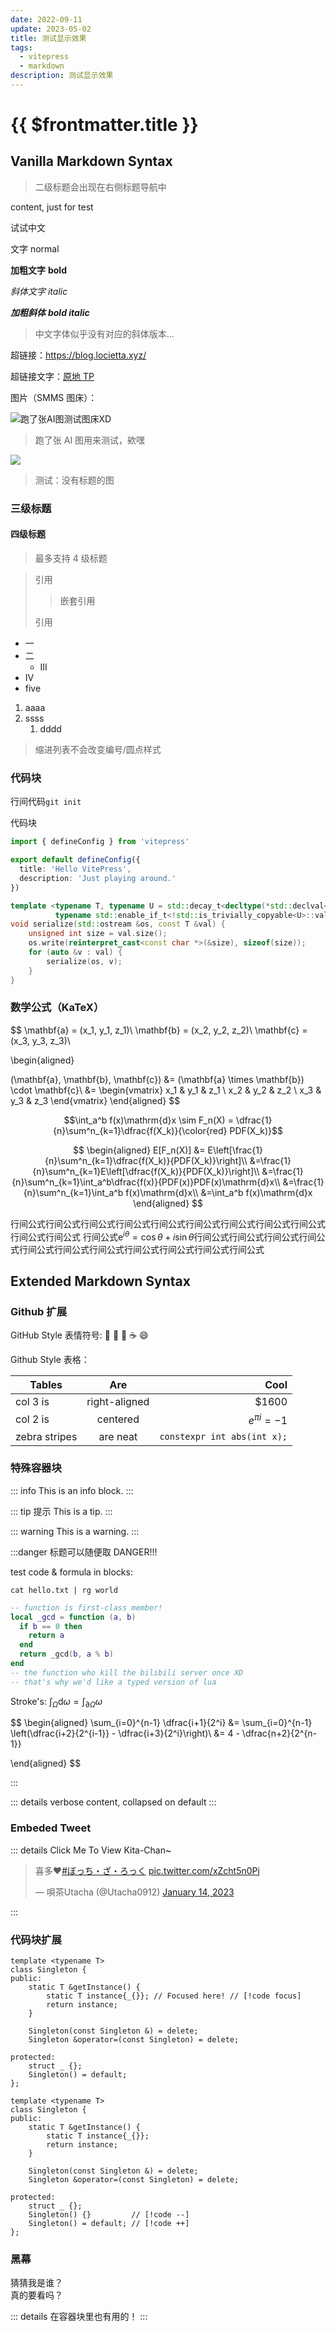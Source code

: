 ```yaml
---
date: 2022-09-11
update: 2023-05-02
title: 测试显示效果
tags:
  - vitepress
  - markdown
description: 测试显示效果
---
```


# {{ $frontmatter.title }}

## Vanilla Markdown Syntax

> 二级标题会出现在右侧标题导航中

content, just for test

试试中文

文字 normal

**加粗文字** **bold**

_斜体文字_ _italic_

**_加粗斜体_** **_bold italic_**

> 中文字体似乎没有对应的斜体版本...

超链接：https://blog.locietta.xyz/

超链接文字：[原地 TP](https://blog.locietta.xyz/posts/test.html)

图片（SMMS 图床）：

![跑了张AI图测试图床XD](https://s2.loli.net/2023/01/14/w9AWTZ8Gs5M4iek.png)

> 跑了张 AI 图用来测试，欸嘿

![](https://s2.loli.net/2023/05/02/X3uMSOJPlYFe1CE.png)

> 测试：没有标题的图

### 三级标题

#### 四级标题

> 最多支持 4 级标题

> 引用
>
> > 嵌套引用
>
> 引用

- 一
- 二
  - III
- IV
- five

1. aaaa
2. ssss
   1. dddd

> 缩进列表不会改变编号/圆点样式

### 代码块

行间代码`git init`

代码块

```ts
import { defineConfig } from 'vitepress'

export default defineConfig({
  title: 'Hello VitePress',
  description: 'Just playing around.'
})
```

```cpp
template <typename T, typename U = std::decay_t<decltype(*std::declval<const T &>().begin())>,
          typename std::enable_if_t<!std::is_trivially_copyable<U>::value && !std::is_trivially_copyable<T>::value, int> = 0>
void serialize(std::ostream &os, const T &val) {
    unsigned int size = val.size();
    os.write(reinterpret_cast<const char *>(&size), sizeof(size));
    for (auto &v : val) {
        serialize(os, v);
    }
}
```

### 数学公式（KaTeX）

$$
\mathbf{a} = (x_1, y_1, z_1)\\
\mathbf{b} = (x_2, y_2, z_2)\\
\mathbf{c} = (x_3, y_3, z_3)\\

\begin{aligned}

(\mathbf{a}, \mathbf{b}, \mathbf{c}) &= (\mathbf{a} \times \mathbf{b}) \cdot \mathbf{c}\\
&=
\begin{vmatrix}
 x_1 & y_1 & z_1 \\
 x_2 & y_2 & z_2 \\
 x_3 & y_3 & z_3
\end{vmatrix}
\end{aligned}
$$

$$\int_a^b f(x)\mathrm{d}x \sim F_n(X) = \dfrac{1}{n}\sum^n_{k=1}\dfrac{f(X_k)}{\color{red} PDF(X_k)}$$

$$
\begin{aligned}
E[F_n(X)] &= E\left[\frac{1}{n}\sum^n_{k=1}\dfrac{f(X_k)}{PDF(X_k)}\right]\\
&=\frac{1}{n}\sum^n_{k=1}E\left[\dfrac{f(X_k)}{PDF(X_k)}\right]\\
&=\frac{1}{n}\sum^n_{k=1}\int_a^b\dfrac{f(x)}{PDF(x)}PDF(x)\mathrm{d}x\\
&=\frac{1}{n}\sum^n_{k=1}\int_a^b f(x)\mathrm{d}x\\
&=\int_a^b f(x)\mathrm{d}x
\end{aligned}
$$

行间公式行间公式行间公式行间公式行间公式行间公式行间公式行间公式行间公式行间公式行间公式
行间公式$\mathrm{e}^{i\theta} = \cos \theta + i \sin \theta$行间公式行间公式行间公式行间公式行间公式行间公式行间公式行间公式行间公式行间公式行间公式

## Extended Markdown Syntax

### Github 扩展

GitHub Style 表情符号:
:100: :tada: :tea: :coffee: :smile:

Github Style 表格：

| Tables        |      Are      |                        Cool |
| ------------- | :-----------: | --------------------------: |
| col 3 is      | right-aligned |                       $1600 |
| col 2 is      |   centered    |            $e^{\pi i} = -1$ |
| zebra stripes |   are neat    | `constexpr int abs(int x);` |

### 特殊容器块

::: info
This is an info block.
:::

::: tip 提示
This is a tip.
:::

::: warning
This is a warning.
:::

:::danger 标题可以随便取
DANGER!!!

test code & formula in blocks:

`cat hello.txt | rg world`

```lua
-- function is first-class member!
local _gcd = function (a, b)
  if b == 0 then
    return a
  end
  return _gcd(b, a % b)
end
-- the function who kill the bilibili server once XD
-- that's why we'd like a typed version of lua
```

Stroke's: $\int_{\Omega}\mathrm{d}\omega = \int_{\partial \Omega}\omega$

$$
\begin{aligned}
\sum_{i=0}^{n-1} \dfrac{i+1}{2^i} &= \sum_{i=0}^{n-1} \left(\dfrac{i+2}{2^{i-1}} - \dfrac{i+3}{2^i}\right)\\
&= 4 - \dfrac{n+2}{2^{n-1}}

\end{aligned}
$$

:::

::: details
verbose content, collapsed on default
:::

### Embeded Tweet

::: details Click Me To View Kita-Chan~
<Tweet>

  <blockquote class="twitter-tweet">
    <p
      lang="ja"
      dir="ltr"
    >
      喜多❤️<a
        href="https://twitter.com/hashtag/%E3%81%BC%E3%81%A3%E3%81%A1%E3%83%BB%E3%81%96%E3%83%BB%E3%82%8D%E3%81%A3%E3%81%8F?src=hash&amp;ref_src=twsrc%5Etfw"
        >#ぼっち・ざ・ろっく</a
      >
      <a href="https://t.co/xZcht5n0Pj">pic.twitter.com/xZcht5n0Pj</a>
    </p>
    &mdash; 唄茶Utacha (@Utacha0912)
    <a href="https://twitter.com/Utacha0912/status/1614087229701488641?ref_src=twsrc%5Etfw">January 14, 2023</a>
  </blockquote>
</Tweet>
:::

### 代码块扩展

```cpp{13}
template <typename T>
class Singleton {
public:
    static T &getInstance() {
        static T instance{_{}}; // Focused here! // [!code focus]
        return instance;
    }

    Singleton(const Singleton &) = delete;
    Singleton &operator=(const Singleton) = delete;

protected:
    struct _ {};
    Singleton() = default;
};
```

```cpp:line-numbers
template <typename T>
class Singleton {
public:
    static T &getInstance() {
        static T instance{_{}};
        return instance;
    }

    Singleton(const Singleton &) = delete;
    Singleton &operator=(const Singleton) = delete;

protected:
    struct _ {};
    Singleton() {}         // [!code --]
    Singleton() = default; // [!code ++]
};
```

### 黑幕

<Shade>
猜猜我是谁？
</Shade>

<br/>

<Shade hover="真拿你没办法">
真的要看吗？
</Shade>

<br/>

::: details
<Shade>
在容器块里也有用的！
</Shade>
:::
